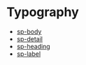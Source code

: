 # Typography
* [sp-body](sp-body.md)
* [sp-detail](sp-detail.md)
* [sp-heading](sp-heading.md)
* [sp-label](sp-label.md)
